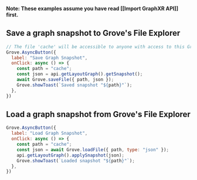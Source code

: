 **Note: These examples assume you have read [[Import GraphXR API]] first.**

## Save a graph snapshot to Grove's File Explorer
```javascript
// The file 'cache' will be accessible to anyone with access to this Grovebook
Grove.AsyncButton({
  label: "Save Graph Snapshot",
  onClick: async () => {
    const path = "cache";
    const json = api.getLayoutGraph().getSnapshot();
    await Grove.saveFile({ path, json });
    Grove.showToast(`Saved snapshot "${path}"`);
  },
})
```

## Load a graph snapshot from Grove's File Explorer
```javascript
Grove.AsyncButton({
  label: "Load Graph Snapshot",
  onClick: async () => {
    const path = "cache";
    const json = await Grove.loadFile({ path, type: "json" });
    api.getLayoutGraph().applySnapshot(json);
    Grove.showToast(`Loaded snapshot "${path}"`);
  },
})
```